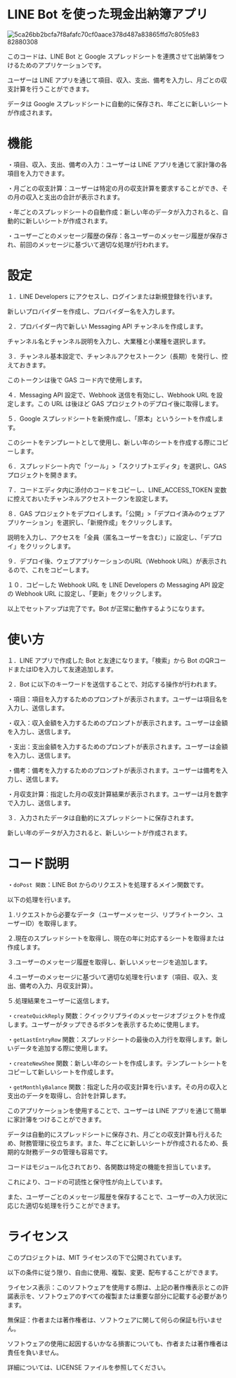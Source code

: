 # LINE Bot を使った現金出納簿アプリ

![5ca26bb2bcfa7f8afafc70cf0aace378d487a83865ffd7c805fe83 82880308](https://github.com/taichan-33/dcb/assets/151983276/60c3d52b-6e06-45fd-8549-574383cd4e14)

このコードは、LINE Bot と Google スプレッドシートを連携させて出納簿をつけるためのアプリケーションです。

ユーザーは LINE アプリを通じて項目、収入、支出、備考を入力し、月ごとの収支計算を行うことができます。

データは Google スプレッドシートに自動的に保存され、年ごとに新しいシートが作成されます。

# 機能

・項目、収入、支出、備考の入力：ユーザーは LINE アプリを通じて家計簿の各項目を入力できます。

・月ごとの収支計算：ユーザーは特定の月の収支計算を要求することができ、その月の収入と支出の合計が表示されます。

・年ごとのスプレッドシートの自動作成：新しい年のデータが入力されると、自動的に新しいシートが作成されます。

・ユーザーごとのメッセージ履歴の保存：各ユーザーのメッセージ履歴が保存され、前回のメッセージに基づいて適切な処理が行われます。

# 設定

１．LINE Developers にアクセスし、ログインまたは新規登録を行います。

新しいプロバイダーを作成し、プロバイダー名を入力します。


２．プロバイダー内で新しい Messaging API チャンネルを作成します。

チャンネル名とチャンネル説明を入力し、大業種と小業種を選択します。


３．チャンネル基本設定で、チャンネルアクセストークン（長期）を発行し、控えておきます。

このトークンは後で GAS コード内で使用します。


４．Messaging API 設定で、Webhook 送信を有効にし、Webhook URL を設定します。この URL は後ほど GAS プロジェクトのデプロイ後に取得します。

５．Google スプレッドシートを新規作成し、「原本」というシートを作成します。

このシートをテンプレートとして使用し、新しい年のシートを作成する際にコピーします。

６．スプレッドシート内で「ツール」>「スクリプトエディタ」を選択し、GAS プロジェクトを開きます。

７．コードエディタ内に添付のコードをコピーし、LINE_ACCESS_TOKEN 変数に控えておいたチャンネルアクセストークンを設定します。

８．GAS プロジェクトをデプロイします。「公開」>「デプロイ済みのウェブアプリケーション」を選択し、「新規作成」をクリックします。

説明を入力し、アクセスを「全員（匿名ユーザーを含む）」に設定し、「デプロイ」をクリックします。


９．デプロイ後、ウェブアプリケーションのURL（Webhook URL）が表示されるので、これをコピーします。


１０．コピーした Webhook URL を LINE Developers の Messaging API 設定の Webhook URL に設定し、「更新」をクリックします。

以上でセットアップは完了です。Bot が正常に動作するようになります。

# 使い方

１．LINE アプリで作成した Bot と友達になります。「検索」から Bot のQRコードまたはIDを入力して友達追加します。

２．Bot に以下のキーワードを送信することで、対応する操作が行われます。

・項目：項目を入力するためのプロンプトが表示されます。ユーザーは項目名を入力し、送信します。

・収入：収入金額を入力するためのプロンプトが表示されます。ユーザーは金額を入力し、送信します。

・支出：支出金額を入力するためのプロンプトが表示されます。ユーザーは金額を入力し、送信します。

・備考：備考を入力するためのプロンプトが表示されます。ユーザーは備考を入力し、送信します。

・月収支計算：指定した月の収支計算結果が表示されます。ユーザーは月を数字で入力し、送信します。

３．入力されたデータは自動的にスプレッドシートに保存されます。

新しい年のデータが入力されると、新しいシートが作成されます。

# コード説明

・```doPost 関数```：LINE Bot からのリクエストを処理するメイン関数です。

以下の処理を行います。

１.リクエストから必要なデータ（ユーザーメッセージ、リプライトークン、ユーザーID）を取得します。

２.現在のスプレッドシートを取得し、現在の年に対応するシートを取得または作成します。

３.ユーザーのメッセージ履歴を取得し、新しいメッセージを追加します。

４.ユーザーのメッセージに基づいて適切な処理を行います（項目、収入、支出、備考の入力、月収支計算）。

５.処理結果をユーザーに返信します。

・```createQuickReply``` 関数：クイックリプライのメッセージオブジェクトを作成します。ユーザーがタップできるボタンを表示するために使用します。

・```getLastEntryRow``` 関数：スプレッドシートの最後の入力行を取得します。新しいデータを追加する際に使用します。

・```createNewShee``` 関数：新しい年のシートを作成します。テンプレートシートをコピーして新しいシートを作成します。

・```getMonthlyBalance``` 関数：指定した月の収支計算を行います。その月の収入と支出のデータを取得し、合計を計算します。

このアプリケーションを使用することで、ユーザーは LINE アプリを通じて簡単に家計簿をつけることができます。

データは自動的にスプレッドシートに保存され、月ごとの収支計算も行えるため、財務管理に役立ちます。また、年ごとに新しいシートが作成されるため、長期的な財務データの管理も容易です。

コードはモジュール化されており、各関数は特定の機能を担当しています。

これにより、コードの可読性と保守性が向上しています。

また、ユーザーごとのメッセージ履歴を保存することで、ユーザーの入力状況に応じた適切な処理を行うことができます。

# ライセンス

このプロジェクトは、MIT ライセンスの下で公開されています。

以下の条件に従う限り、自由に使用、複製、変更、配布することができます。

ライセンス表示：このソフトウェアを使用する際は、上記の著作権表示とこの許諾表示を、ソフトウェアのすべての複製または重要な部分に記載する必要があります。

無保証：作者または著作権者は、ソフトウェアに関して何らの保証も行いません。

ソフトウェアの使用に起因するいかなる損害についても、作者または著作権者は責任を負いません。

詳細については、LICENSE ファイルを参照してください。
